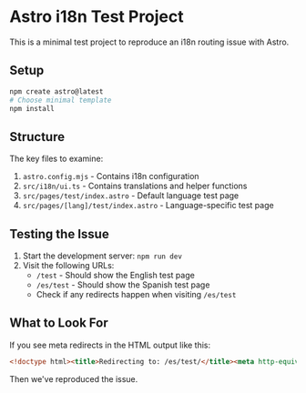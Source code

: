 # Astro i18n Test Project

This is a minimal test project to reproduce an i18n routing issue with Astro.

## Setup

```bash
npm create astro@latest
# Choose minimal template
npm install
```

## Structure

The key files to examine:

1. `astro.config.mjs` - Contains i18n configuration
2. `src/i18n/ui.ts` - Contains translations and helper functions
3. `src/pages/test/index.astro` - Default language test page
4. `src/pages/[lang]/test/index.astro` - Language-specific test page

## Testing the Issue

1. Start the development server: `npm run dev`
2. Visit the following URLs:
    - `/test` - Should show the English test page
    - `/es/test` - Should show the Spanish test page
    - Check if any redirects happen when visiting `/es/test`

## What to Look For

If you see meta redirects in the HTML output like this:

```html
<!doctype html><title>Redirecting to: /es/test/</title><meta http-equiv="refresh" content="2;url=/es/test/"><meta name="robots" content="noindex"><link rel="canonical" href="/es/test/"><body>   <a href="/es/test/">Redirecting from <code>/es/es/test/</code> to <code>/es/test/</code></a></body>
```

Then we've reproduced the issue.